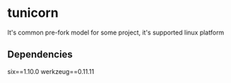 # tunicorn
It's common pre-fork model for some project, it's supported linux platform

## Dependencies
six==1.10.0
werkzeug==0.11.11